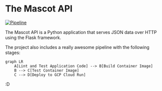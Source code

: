 # The Mascot API

[![Pipeline](https://github.com/automate6500/mascot-api/actions/workflows/pipeline.yml/badge.svg)](https://github.com/automate6500/mascot-api/actions/workflows/pipeline.yml)

The Mascot API is a Python application that serves JSON data over HTTP using the Flask framework.

The project also includes a really awesome pipeline with the following stages:

```mermaid
graph LR
    A[Lint and Test Application Code] --> B[Build Container Image]
    B --> C[Test Container Image]
    C --> D[Deploy to GCP Cloud Run]
```

:D
